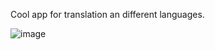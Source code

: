 Cool app for translation an different languages.

![image](https://github.com/binny3213/Translator-/assets/90454079/b3f7f4bc-5c80-4f36-bfdf-04fa2d3f2a2a)
